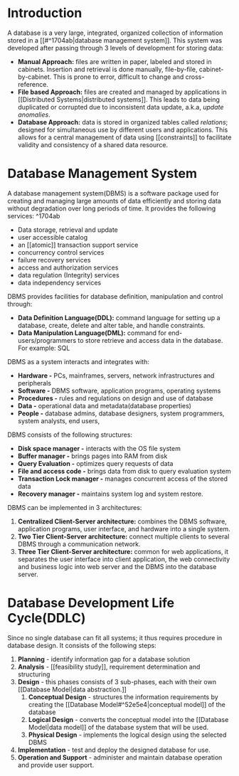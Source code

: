 # Introduction
A database is a very large, integrated, organized collection of information stored in a [[#^1704ab|database management system]].
This system was developed after passing through 3 levels of development for storing data:
- **Manual Approach:** files are written in paper, labeled and stored in cabinets. Insertion and retrieval is done manually, file-by-file, cabinet-by-cabinet. This is prone to error, difficult to change and cross-reference.
- **File based Approach:** files are created and managed by applications in [[Distributed Systems|distributed systems]]. This leads to data being duplicated or corrupted due to inconsistent data update, a.k.a, *update anomalies*.
- **Database Approach:** data is stored in organized tables called *relations*; designed for simultaneous use by different users and applications. This allows for a central management of data using [[constraints]] to facilitate validity and consistency of a shared data resource.

# Database Management System
A database management system(DBMS) is a software package used for creating and managing large amounts of data efficiently and storing data without degradation over long periods of time. It provides the following services: ^1704ab
- Data storage, retrieval and update
- user accessible catalog
- an [[atomic]] transaction support service
- concurrency control services
- failure recovery services
- access and authorization services
- data regulation (Integrity) services
- data independency services

DBMS provides facilities for database definition, manipulation and control through:
- **Data Definition Language(DDL):** command language for setting up a database, create, delete and alter table, and handle constraints.
- **Data Manipulation Language(DML):** command for end-users/programmers to store retrieve and access data in the database. For example: SQL

DBMS as a system interacts and integrates with:
- **Hardware -** PCs, mainframes, servers, network infrastructures and peripherals
- **Software -** DBMS software, application programs, operating systems
- **Procedures -** rules and regulations on design and use of database
- **Data -** operational data and metadata(database properties)
- **People -** database admins, database designers, system programmers, system analysts, end users, 

DBMS consists of the following structures:
- **Disk space manager -** interacts with the OS file system
- **Buffer manager -** brings pages into RAM from disk
- **Query Evaluation -** optimizes query requests of data
- **File and access code -** brings data from disk to query evaluation system
- **Transaction Lock manager -** manages concurrent access of the stored data
- **Recovery manager -** maintains system log and system restore.

DBMS can be implemented in 3 architectures:
1. **Centralized Client-Server architecture:** combines the DBMS software, application programs, user interface, and hardware into a single system.
2. **Two Tier Client-Server architecture:** connect multiple clients to several DBMS through a communication network.
3. **Three Tier Client-Server architecture:** common for web applications, it separates the user interface into client application, the web connectivity and business logic into web server and the DBMS into the database server.

# Database Development Life Cycle(DDLC)
Since no single database can fit all systems; it thus requires procedure in database design. It consists of the following steps:
1. **Planning** - identify information gap for a database solution
2. **Analysis** - [[feasibility study]], requirement determination and structuring
3. **Design** - this phases consists of 3 sub-phases, each with their own [[Database Model|data abstraction.]]
	1. **Conceptual Design** - structures the information requirements by creating the [[Database Model#^52e5e4|conceptual model]] of the database
	2. **Logical Design** - converts the conceptual model into the [[Database Model|data model]] of the database system that will be used.
	3. **Physical Design** - implements the logical design using the selected DBMS
4. **Implementation** - test and deploy the designed database for use.
5. **Operation and Support** - administer and maintain database operation and provide user support.

